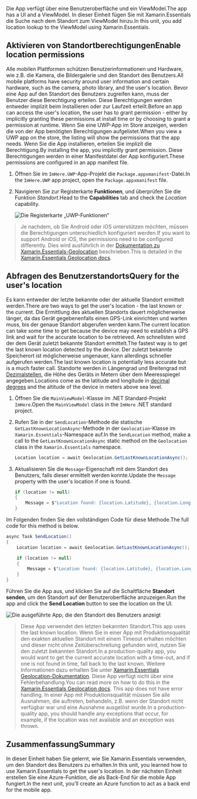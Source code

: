 <span data-ttu-id="0e84c-101">Die App verfügt über eine Benutzeroberfläche und ein ViewModel.</span><span class="sxs-lookup"><span data-stu-id="0e84c-101">The app has a UI and a ViewModel.</span></span> <span data-ttu-id="0e84c-102">In dieser Einheit fügen Sie mit Xamarin.Essentials die Suche nach dem Standort zum ViewModel hinzu.</span><span class="sxs-lookup"><span data-stu-id="0e84c-102">In this unit, you add location lookup to the ViewModel using Xamarin.Essentials.</span></span>

## <a name="enable-location-permissions"></a><span data-ttu-id="0e84c-103">Aktivieren von Standortberechtigungen</span><span class="sxs-lookup"><span data-stu-id="0e84c-103">Enable location permissions</span></span>

<span data-ttu-id="0e84c-104">Alle mobilen Plattformen schützen Benutzerinformationen und Hardware, wie z.B. die Kamera, die Bildergalerie und den Standort des Benutzers.</span><span class="sxs-lookup"><span data-stu-id="0e84c-104">All mobile platforms have security around user information and certain hardware, such as the camera, photo library, and the user's location.</span></span> <span data-ttu-id="0e84c-105">Bevor eine App auf den Standort des Benutzers zugreifen kann, muss der Benutzer diese Berechtigung erteilen. Diese Berechtigungen werden entweder implizit beim Installieren oder zur Laufzeit erteilt.</span><span class="sxs-lookup"><span data-stu-id="0e84c-105">Before an app can access the user's location, the user has to grant permission - either by implicitly granting these permissions at install time or by choosing to grant a permission at runtime.</span></span> <span data-ttu-id="0e84c-106">Wenn Sie eine UWP-App im Store anzeigen, werden die von der App benötigten Berechtigungen aufgelistet.</span><span class="sxs-lookup"><span data-stu-id="0e84c-106">When you view a UWP app on the store, the listing will show the permissions that the app needs.</span></span> <span data-ttu-id="0e84c-107">Wenn Sie die App installieren, erteilen Sie implizit die Berechtigung.</span><span class="sxs-lookup"><span data-stu-id="0e84c-107">By installing the app, you implicitly grant permission.</span></span> <span data-ttu-id="0e84c-108">Diese Berechtigungen werden in einer Manifestdatei der App konfiguriert.</span><span class="sxs-lookup"><span data-stu-id="0e84c-108">These permissions are configured in an app manifest file.</span></span>

1. <span data-ttu-id="0e84c-109">Öffnen Sie im `ImHere.UWP`-App-Projekt die `Package.appxmanifest`-Datei.</span><span class="sxs-lookup"><span data-stu-id="0e84c-109">In the `ImHere.UWP` app project, open the `Package.appxmanifest` file.</span></span>

2. <span data-ttu-id="0e84c-110">Navigieren Sie zur Registerkarte **Funktionen**, und überprüfen Sie die Funktion *Standort*.</span><span class="sxs-lookup"><span data-stu-id="0e84c-110">Head to the **Capabilities** tab and check the *Location* capability.</span></span>

    ![Die Registerkarte „UWP-Funktionen“](../media/4-uwp-location-capability.png)

> <span data-ttu-id="0e84c-112">Je nachdem, ob Sie Android oder iOS unterstützen möchten, müssen die Berechtigungen unterschiedlich konfiguriert werden.</span><span class="sxs-lookup"><span data-stu-id="0e84c-112">If you want to support Android or iOS, the permissions need to be configured differently.</span></span> <span data-ttu-id="0e84c-113">Dies wird ausführlich in der [Dokumentation zu Xamarin.Essentials-Geolocation](https://docs.microsoft.com/xamarin/essentials/geolocation?tabs=android#getting-started) beschrieben.</span><span class="sxs-lookup"><span data-stu-id="0e84c-113">This is detailed in the [Xamarin.Essentials Geolocation docs](https://docs.microsoft.com/xamarin/essentials/geolocation?tabs=android#getting-started).</span></span>

## <a name="query-for-the-users-location"></a><span data-ttu-id="0e84c-114">Abfragen des Benutzerstandorts</span><span class="sxs-lookup"><span data-stu-id="0e84c-114">Query for the user's location</span></span>

<span data-ttu-id="0e84c-115">Es kann entweder der letzte bekannte oder der aktuelle Standort ermittelt werden.</span><span class="sxs-lookup"><span data-stu-id="0e84c-115">There are two ways to get the user's location - the last known or the current.</span></span> <span data-ttu-id="0e84c-116">Die Ermittlung des aktuellen Standorts dauert möglicherweise länger, da das Gerät gegebenenfalls einen GPS-Link einrichten und warten muss, bis der genaue Standort abgerufen werden kann.</span><span class="sxs-lookup"><span data-stu-id="0e84c-116">The current location can take some time to get because the device may need to establish a GPS link and wait for the accurate location to be retrieved.</span></span> <span data-ttu-id="0e84c-117">Am schnellsten wird der dem Gerät zuletzt bekannte Standort ermittelt.</span><span class="sxs-lookup"><span data-stu-id="0e84c-117">The fastest way is to get the last known location detected by the device.</span></span> <span data-ttu-id="0e84c-118">Der zuletzt bekannte Speicherort ist möglicherweise ungenauer, kann allerdings schneller aufgerufen werden.</span><span class="sxs-lookup"><span data-stu-id="0e84c-118">The last known location is potentially less accurate but is a much faster call.</span></span> <span data-ttu-id="0e84c-119">Standorte werden in Längengrad und Breitengrad mit [Dezimalstellen](https://en.wikipedia.org/wiki/Decimal_degrees), die Höhe des Geräts in Metern über dem Meeresspiegel angegeben.</span><span class="sxs-lookup"><span data-stu-id="0e84c-119">Locations come as the latitude and longitude in [decimal degrees](https://en.wikipedia.org/wiki/Decimal_degrees) and the altitude of the device in meters above sea level.</span></span>

1. <span data-ttu-id="0e84c-120">Öffnen Sie die `MainViewModel`-Klasse im .NET Standard-Projekt `ImHere`.</span><span class="sxs-lookup"><span data-stu-id="0e84c-120">Open the `MainViewModel` class in the `ImHere` .NET standard project.</span></span>

2. <span data-ttu-id="0e84c-121">Rufen Sie in der `SendLocation`-Methode die statische `GetLastKnownLocationAsync`-Methode in der `Geolocation`-Klasse im `Xamarin.Essentials`-Namespace auf.</span><span class="sxs-lookup"><span data-stu-id="0e84c-121">In the `SendLocation` method, make a call to the `GetLastKnownLocationAsync` static method on the `Geolocation` class in the `Xamarin.Essentials` namespace.</span></span>

    ```cs
    Location location = await Geolocation.GetLastKnownLocationAsync();
    ```

3. <span data-ttu-id="0e84c-122">Aktualisieren Sie die `Message`-Eigenschaft mit dem Standort des Benutzers, falls dieser ermittelt werden konnte.</span><span class="sxs-lookup"><span data-stu-id="0e84c-122">Update the `Message` property with the user's location if one is found.</span></span>

    ```cs
    if (location != null)
    {
        Message = $"Location found: {location.Latitude}, {location.Longitude}.";
    }
    ```

<span data-ttu-id="0e84c-123">Im Folgenden finden Sie den vollständigen Code für diese Methode.</span><span class="sxs-lookup"><span data-stu-id="0e84c-123">The full code for this method is below.</span></span>

```cs
async Task SendLocation()
{
    Location location = await Geolocation.GetLastKnownLocationAsync();

    if (location != null)
    {
        Message = $"Location found: {location.Latitude}, {location.Longitude}.";
    }
}
```

<span data-ttu-id="0e84c-124">Führen Sie die App aus, und klicken Sie auf die Schaltfläche **Standort senden**, um den Standort auf der Benutzeroberfläche anzuzeigen.</span><span class="sxs-lookup"><span data-stu-id="0e84c-124">Run the app and click the **Send Location** button to see the location on the UI.</span></span>

![Die ausgeführte App, die den Standort des Benutzers anzeigt](../media/4-running-app-showing-location.png)

> <span data-ttu-id="0e84c-126">Diese App verwendet den letzten bekannten Standort.</span><span class="sxs-lookup"><span data-stu-id="0e84c-126">This app uses the last known location.</span></span> <span data-ttu-id="0e84c-127">Wenn Sie in einer App mit Produktionsqualität den exakten aktuellen Standort mit einem Timeout erhalten möchten und dieser nicht ohne Zeitüberschreitung gefunden wird, nutzen Sie den zuletzt bekannten Standort.</span><span class="sxs-lookup"><span data-stu-id="0e84c-127">In a production-quality app, you would want to get the current accurate location with a time-out, and if one is not found in time, fall back to the last known.</span></span> <span data-ttu-id="0e84c-128">Weitere Informationen dazu erhalten Sie unter [Xamarin.Essentials Geolocation-Dokumentation](https://docs.microsoft.com/xamarin/essentials/geolocation?tabs=uwp#using-geolocation). Diese App verfügt nicht über eine Fehlerbehandlung.</span><span class="sxs-lookup"><span data-stu-id="0e84c-128">You can read more on how to do this in the [Xamarin.Essentials Geolocation docs](https://docs.microsoft.com/xamarin/essentials/geolocation?tabs=uwp#using-geolocation). This app does not have error handling.</span></span> <span data-ttu-id="0e84c-129">In einer App mit Produktionsqualität müssen Sie alle Ausnahmen, die auftreten, behandeln, z.B. wenn der Standort nicht verfügbar war und eine Ausnahme ausgelöst wurde.</span><span class="sxs-lookup"><span data-stu-id="0e84c-129">In a production-quality app, you should handle any exceptions that occur, for example, if the location was not available and an exception was thrown.</span></span>

## <a name="summary"></a><span data-ttu-id="0e84c-130">Zusammenfassung</span><span class="sxs-lookup"><span data-stu-id="0e84c-130">Summary</span></span>

<span data-ttu-id="0e84c-131">In dieser Einheit haben Sie gelernt, wie Sie Xamarin.Essentials verwenden, um den Standort des Benutzers zu erhalten.</span><span class="sxs-lookup"><span data-stu-id="0e84c-131">In this unit, you learned how to use Xamarin.Essentials to get the user's location.</span></span> <span data-ttu-id="0e84c-132">In der nächsten Einheit erstellen Sie eine Azure-Funktion, die als Back-End für die mobile App fungiert.</span><span class="sxs-lookup"><span data-stu-id="0e84c-132">In the next unit, you'll create an Azure function to act as a back end for the mobile app.</span></span>